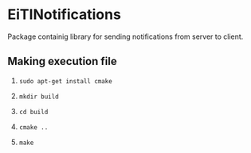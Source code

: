 # EiTINotifications

Package containig library for sending notifications from server to client.

## Making execution file

1. `sudo apt-get install cmake`

2. `mkdir build`

3. `cd build`

4. `cmake ..`

5. `make`

